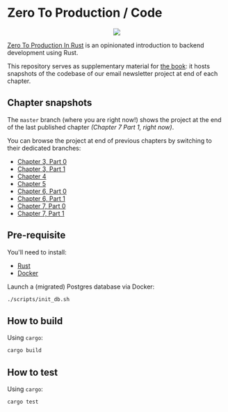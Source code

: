 # Zero To Production / Code

<div align="center"><a href="https://zero2prod.com" target="_blank"><img src="https://static-2.gumroad.com/res/gumroad/3629854790655/asset_previews/bc9026cad3ece1746327c1d70218f602/retina/rsz_zero_to_production_punk.png" /></a></div>

[Zero To Production In Rust](https://zero2prod.com) is an opinionated introduction to backend development using Rust.

This repository serves as supplementary material for [the book](https://zero2prod.com/): it hosts snapshots of the codebase of our email newsletter project at end of each chapter.

## Chapter snapshots

The `master` branch (where you are right now!) shows the project at the end of the last published chapter _(Chapter 7 Part 1, right now)_.

You can browse the project at end of previous chapters by switching to their dedicated branches:

- [Chapter 3, Part 0](https://github.com/LukeMathWalker/zero-to-production/tree/root-chapter-03-part0)
- [Chapter 3, Part 1](https://github.com/LukeMathWalker/zero-to-production/tree/root-chapter-03-part1)
- [Chapter 4](https://github.com/LukeMathWalker/zero-to-production/tree/root-chapter-04)
- [Chapter 5](https://github.com/LukeMathWalker/zero-to-production/tree/root-chapter-05)
- [Chapter 6, Part 0](https://github.com/LukeMathWalker/zero-to-production/tree/root-chapter-06)
- [Chapter 6, Part 1](https://github.com/LukeMathWalker/zero-to-production/tree/root-chapter-06-part1)
- [Chapter 7, Part 0](https://github.com/LukeMathWalker/zero-to-production/tree/root-chapter-07-part0)
- [Chapter 7, Part 1](https://github.com/LukeMathWalker/zero-to-production/tree/root-chapter-07-part1)

## Pre-requisite

You'll need to install:

- [Rust](https://www.rust-lang.org/tools/install)
- [Docker](https://docs.docker.com/get-docker/)

Launch a (migrated) Postgres database via Docker:

```bash
./scripts/init_db.sh
```

## How to build

Using `cargo`:

```bash
cargo build
```

## How to test

Using `cargo`:

```bash
cargo test 
```
